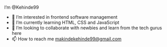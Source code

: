  I’m @Kehinde99
- 👀 I’m interested in frontend software management 
- 🌱 I’m currently learning HTML, CSS and JavaScript 
- 💞️ I’m looking to collaborate with newbies and learn from the tech gurus here 
- 📫 How to reach me makindekehinde99@gmail.com

<!---
Kehinde99/Kehinde99 is a ✨ special ✨ repository because its `README.md` (this file) appears on your GitHub profile.
You can click the Preview link to take a look at your changes.
--->
